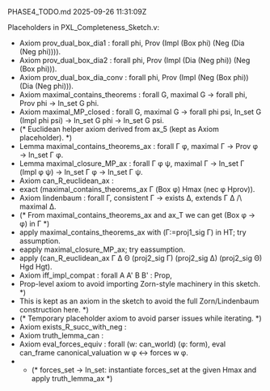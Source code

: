 ﻿PHASE4_TODO.md
2025-09-26 11:31:09Z

Placeholders in PXL_Completeness_Sketch.v:

* Axiom prov_dual_box_dia1 : forall phi, Prov (Impl (Box phi) (Neg (Dia (Neg phi)))).
* Axiom prov_dual_box_dia2 : forall phi, Prov (Impl (Dia (Neg phi)) (Neg (Box phi))).
* Axiom prov_dual_box_dia_conv : forall phi, Prov (Impl (Neg (Box phi)) (Dia (Neg phi))).
* Axiom maximal_contains_theorems : forall G, maximal G -> forall phi, Prov phi -> In_set G phi.
* Axiom maximal_MP_closed : forall G, maximal G -> forall phi psi, In_set G (Impl phi psi) -> In_set G phi -> In_set G psi.
* (* Euclidean helper axiom derived from ax_5 (kept as Axiom placeholder). *)
* Lemma maximal_contains_theorems_ax : forall Γ φ, maximal Γ -> Prov φ -> In_set Γ φ.
* Lemma maximal_closure_MP_ax : forall Γ φ ψ, maximal Γ -> In_set Γ (Impl φ ψ) -> In_set Γ φ -> In_set Γ ψ.
* Axiom can_R_euclidean_ax :
* exact (maximal_contains_theorems_ax Γ (Box φ) Hmax (nec φ Hprov)).
* Axiom lindenbaum : forall Γ, consistent Γ -> exists Δ, extends Γ Δ /\ maximal Δ.
* (* From maximal_contains_theorems_ax and ax_T we can get (Box φ -> φ) in Γ *)
* apply maximal_contains_theorems_ax with (Γ:=proj1_sig Γ) in HT; try assumption.
* eapply maximal_closure_MP_ax; try eassumption.
* apply (can_R_euclidean_ax Γ Δ Θ (proj2_sig Γ) (proj2_sig Δ) (proj2_sig Θ) Hgd Hgt).
* Axiom iff_impl_compat : forall A A' B B' : Prop,
* Prop-level axiom to avoid importing Zorn-style machinery in this sketch. *)
* This is kept as an axiom in the sketch to avoid the full Zorn/Lindenbaum construction here. *)
* (* Temporary placeholder axiom to avoid parser issues while iterating. *)
* Axiom exists_R_succ_with_neg :
* Axiom truth_lemma_can :
* Axiom eval_forces_equiv : forall (w: can_world) (φ: form), eval can_frame canonical_valuation w φ <-> forces w φ.
* - (* forces_set -> In_set: instantiate forces_set at the given Hmax and apply truth_lemma_ax *)
